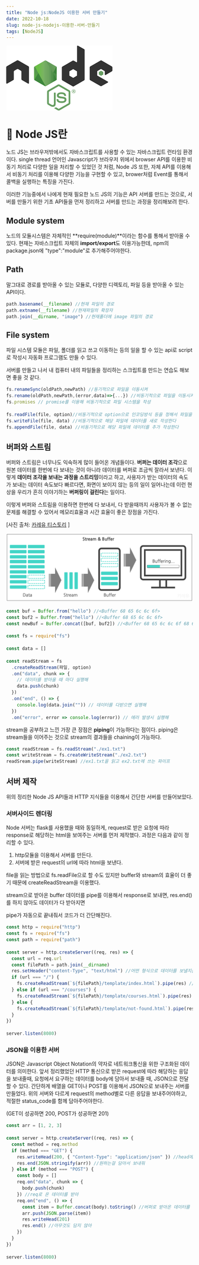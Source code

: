 ```yaml
---
title: "Node js:NodeJS 이용한 서버 만들기"
date: 2022-10-18
slug: node-js-nodejs-이용한-서버-만들기
tags: [NodeJS]
---
```


![nodejs](node.png)

# 🎈 Node JS란

노드 JS는 브라우저밖에서도 자바스크립트를 사용할 수 있는 자바스크립트 런타임 환경이다. single thread 언어인 Javascript가 브라우저 위에서 browser API를 이용한 비동기 처리로 다양한 일을 처리할 수 있었던 것 처럼, Node JS 또한, 자체 API를 이용해서 비동기 처리를 이용해 다양한 기능을 구현할 수 있고, brower처럼 Event를 통해서 콜백을 실행하는 특징을 가진다.

이러한 기능중에서 나에게 현재 필요한 노드 JS의 기능은 API 서버를 만드는 것으로, 서버를 만들기 위한 기초 API들을 먼저 정리하고 서버를 만드는 과정을 정리해보려 한다.

## Module system

노드의 모듈시스템은 자체적인 **require(module)**이라는 함수를 통해서 받아올 수 있다. 현재는 자바스크립트 자체의 **import/export**도 이용가능한데, npm의 package.json에 "type":"module"로 추가해주어야한다.

## Path

말그대로 경로를 받아올 수 있는 모듈로, 다양한 디렉토리, 파일 등을 받아올 수 있는 API이다.

```javascript
path.basename(__filename) //현재 파일의 경로
path.extname(__filename) //현재파일의 확장자
path.join(__dirname, "image") //현재폴더에 image 파일의 경로
```

## File system

파일 시스템 모듈은 파일, 폴더를 읽고 쓰고 이동하는 등의 일을 할 수 있는 api로 script로 작성시 자동화 프로그램도 만들 수 있다.

서버를 만들고 나서 내 컴퓨터 내의 파일들을 정리하는 스크립트를 만드는 연습도 해보면 좋을 것 같다.

```javascript
fs.renameSync(oldPath,newPath) //동기적으로 파일을 이동시켜
fs.rename(oldPath,newPath,(error,data)=>{...}) //비동기적으로 파일을 이동시켜
fs.promises // promise를 이용해 비동기적으로 파일 시스템을 작성

fs.readFile(file, option)//비동기적으로 option으로 인코딩방식 등을 정해서 파일을 읽어
fs.writeFile(file, data) //비동기적으로 해당 파일에 데이터를 새로 작성한다
fs.appendFile(file, data) //비동기적으로 해당 파일에 데이터를 추가 작성한다
```

## 버퍼와 스트림

버퍼와 스트림은 너무나도 익숙하게 많이 들어온 개념들이다. **버퍼는 데이터 조각**으로 원본 데이터를 한번에 다 보내는 것이 아니라 데이터를 버퍼로 조금씩 잘라서 보낸다. 이렇게 **데이터 조각을 보내는 과정을 스트리밍**이라고 하고, 사용자가 받는 데이터의 속도가 보내는 데이터 속도보다 빠르다면, 화면이 보이지 않는 등의 일이 일어나는데 이런 현상을 우리가 흔히 이야기하는 **버퍼링이 걸린다**는 일이다.

이렇게 버퍼와 스트림을 이용하면 한번에 다 보내서, 다 받을때까지 사용자가 볼 수 없는 문제를 해결할 수 있어서 메모리효율과 시간 효율이 좋은 장점을 가진다.

[사진 출처: [카레유 티스토리](https://curryyou.tistory.com/440) ]

![buffer](buffer.png)

```javascript
const buf = Buffer.from("hello") //<Buffer 68 65 6c 6c 6f>
const buf2 = Buffer.from("hello") //<Buffer 68 65 6c 6c 6f>
const newBuf = Buffer.concat([buf, buf2]) //<Buffer 68 65 6c 6c 6f 68 65 6c 6c 6f> 버퍼 이어붙이기

const fs = require("fs")

const data = []

const readStream = fs
  .createReadStream(파일, option)
  .on("data", chunk => {
    // 데이터를 받아올 때 마다 실행해
    data.push(chunk)
  })
  .on("end", () => {
    console.log(data.join("")) // 데이터를 다받으면 실행해
  })
  .on("error", error => console.log(error)) // 에러 발생시 실행해
```

stream을 공부하고 느낀 가장 큰 장점은 **piping**이 가능하다는 점이다. piping은 stream들을 이어주는 것으로 stream의 결과들을 chaining이 가능하다.

```javascript
const readStream = fs.readStream("./ex1.txt")
const writeStream = fs.createWriteStream("./ex2.txt")
readSream.pipe(writeStream) //ex1.txt을 읽고 ex2.txt에 쓰는 파이프
```

## 서버 제작

위의 정리한 Node JS API들과 HTTP 지식들을 이용해서 간단한 서버를 만들어보았다.

### 서버사이드 렌더링

Node 서버는 flask를 사용했을 때와 동일하게, request로 받은 요청에 따라 response로 해당하는 html을 보여주는 서버를 먼저 제작했다. 과정은 다음과 같이 정리할 수 있다.

1. http모듈을 이용해서 서버를 만든다.
2. 서버에 받은 request의 url에 따라 html을 보낸다.

file을 읽는 방법으로 fs.readFile으로 할 수도 있지만 buffer와 stream의 효율이 더 좋기 때문에 createReadStream을 이용했다.

stream으로 받아온 buffer 데이터를 pipe를 이용해서 response로 보내면, res.end()를 하지 않아도 데이터가 다 받아지면

pipe가 자동으로 끝내줘서 코드가 더 간단해진다.

```javascript
const http = require("http")
const fs = require("fs")
const path = require("path")

const server = http.createServer((req, res) => {
  const url = req.url
  const filePath = path.join(__dirname)
  res.setHeader("content-Type", "text/html") //어떤 형식으로 데이터를 보낼지를 담아
  if (url === "/") {
    fs.createReadStream(`${filePath}/template/index.html`).pipe(res) //html을 버퍼로 읽어서 읽은 데이터를 response로 흘려보내줘
  } else if (url === "/courses") {
    fs.createReadStream(`${filePath}/template/courses.html`).pipe(res)
  } else {
    fs.createReadStream(`${filePath}/template/not-found.html`).pipe(res)
  }
})

server.listen(8080)
```

### JSON을 이용한 서버

JSON은 Javascript Object Notation의 약자로 네트워크통신을 위한 구조화된 데이터를 의미한다. 앞서 정리했었던 HTTP 통신으로 받은 request에 따라 해당하는 응답을 보내줄때, 요청에서 요구하는 데이터를 body에 담아서 보내줄 때, JSON으로 전달할 수 있다. 간단하게 배열을 GET이나 POST를 이용해서 JSON으로 보내주는 서버를 만들었다. 위의 서버와 다르게 request의 method별로 다른 응답을 보내주어야하고, 적절한 status_code를 함께 담아주어야한다.

(GET이 성공하면 200, POST가 성공하면 201)

```javascript
const arr = [1, 2, 3]

const server = http.createServer((req, res) => {
  const method = req.method
  if (method === "GET") {
    res.writeHead(200, { "Content-Type": "application/json" }) //head에 status_code, content-type을 담아
    res.end(JSON.stringify(arr)) //원하는걸 담아서 보내줘
  } else if (method === "POST") {
    const body = []
    req.on("data", chunk => {
      body.push(chunk)
    }) //req로 온 데이터를 받아
    req.on("end", () => {
      const item = Buffer.concat(body).toString() //버퍼로 받아온 데이터를 이어
      arr.push(JSON.parse(item))
      res.writeHead(201)
      res.end() //아무것도 담지 않아
    })
  }
})

server.listen(8080)
```
